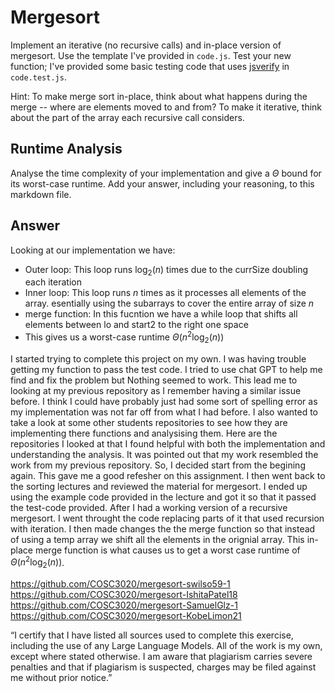 # Mergesort

Implement an iterative (no recursive calls) and in-place version of mergesort.
Use the template I've provided in `code.js`. Test your new function; I've
provided some basic testing code that uses
[jsverify](https://jsverify.github.io/) in `code.test.js`.

Hint: To make merge sort in-place, think about what happens during the merge --
where are elements moved to and from? To make it iterative, think about the
part of the array each recursive call considers.

## Runtime Analysis

Analyse the time complexity of your implementation and give a $\Theta$ bound for
its worst-case runtime. Add your answer, including your reasoning, to this
markdown file.

## Answer

Looking at our implementation we have:
- Outer loop: This loop runs $\log_{2}(n)$ times due to the currSize doubling each iteration
- Inner loop: This loop runs $n$ times as it processes all elements of the array. esentially using the subarrays to cover the entire 
  array of size $n$
- merge function: In this fucntion we have a while loop that shifts all elements between lo and start2 to the right one space
- This gives us a worst-case runtime $\Theta(n^{2}\log_{2}(n))$ 

I started trying to complete this project on my own. I was having trouble getting my function to pass the test code. I tried to use chat GPT to help me find and fix the problem but Nothing seemed to work. This lead me to looking at my previous repository as I remember having a similar issue before. I think I could have probably just had some sort of spelling error as my implementation was not far off from what I had before. I also wanted to take a look at some other students repositories to see how they are implementing there functions and analysising them. Here are the repositories I looked at that I found helpful with both the implementation and understanding the analysis. It was pointed out that my work resembled the work from my previous repository. So, I decided start from the begining again. This gave me a good refesher on this assignment. I then went back to the sorting lectures and reviewed the material for mergesort. I ended up using the example code provided in the lecture and got it so that it passed the test-code provided. After I had a working version of a recursive mergesort. I went throught the code replacing parts of it that used recursion with iteration. I then made changes the the merge function so that instead of using a temp array we shift all the elements in the orignial array. This in-place merge function is what causes us to get a worst case  runtime of $\Theta(n^{2}\log_{2}(n))$.   

https://github.com/COSC3020/mergesort-swilso59-1
https://github.com/COSC3020/mergesort-IshitaPatel18
https://github.com/COSC3020/mergesort-SamuelGlz-1
https://github.com/COSC3020/mergesort-KobeLimon21

“I certify that I have listed all sources used to complete this exercise, including the use
of any Large Language Models. All of the work is my own, except where stated
otherwise. I am aware that plagiarism carries severe penalties and that if plagiarism is
suspected, charges may be filed against me without prior notice.”

